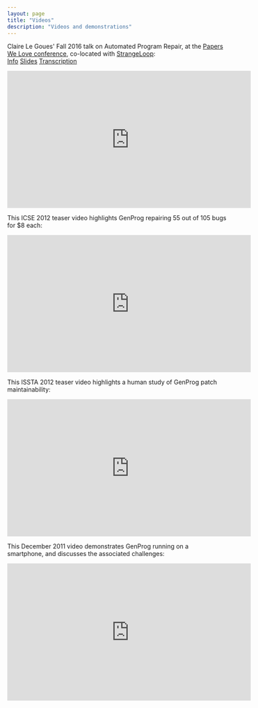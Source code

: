 ```yaml
---
layout: page
title: "Videos"
description: "Videos and demonstrations"
---
```


Claire Le&nbsp;Goues' Fall 2016 talk on Automated Program Repair, at the [Papers
We Love conference](http://pwlconf.org), co-located with
[StrangeLoop](https://www.thestrangeloop.com/):  
[Info](http://pwlconf.org/claire-legoues/) [Slides](http://bit.ly/2d13UGY) [Transcription](http://bit.ly/2diQXWP)
<center>
<iframe width="560" height="315" src="https://www.youtube.com/embed/sRkfMe0_5cA"
frameborder="0"
allowfullscreen></iframe>
</center>

<p>This ICSE 2012 teaser video highlights GenProg repairing
55 out of 105 bugs for $8 each: </p> 

<center>
<iframe width="560" height="315" src="https://www.youtube.com/embed/Z3itydu_rjo"
frameborder="0" allowfullscreen></iframe>
</center>

<p>This ISSTA 2012 teaser video highlights a human study of 
GenProg patch maintainability: </p> 
<center>
<iframe width="560" height="315" src="https://www.youtube.com/embed/OlvcDOputnA"
frameborder="0" allowfullscreen></iframe>
</center>

<p>This December 2011 video demonstrates GenProg running
on a smartphone, and discusses the associated challenges: </p> 

<center>
<iframe width="560" height="315" src="https://www.youtube.com/embed/95N0Yokm6Bk"
frameborder="0" allowfullscreen></iframe>
</center> 

